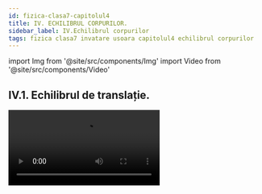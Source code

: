 ```yaml
---
id: fizica-clasa7-capitolul4
title: IV. ECHILIBRUL CORPURILOR.
sidebar_label: IV.Echilibrul corpurilor
tags: fizica clasa7 invatare usoara capitolul4 echilibrul corpurilor
---
```


import Img from '@site/src/components/Img'
import Video from '@site/src/components/Video'


## IV.1. Echilibrul de translație.



<Video src="https://www.youtube.com/embed/VY8IHZHtkZw" />

<br></br>
<br></br>



:::important Definiţie

Un corp solid are o **mişcare de translaţie** dacă, oricare ar fi două puncte ale corpului, segmentul care le uneşte îşi păstrează direcţia în timpul mişcării ( sau altfel spus, segmentul rămâne paralel cu el însuși în timpul mișcării).

:::


:::important Exemple de corpuri care au o mişcare de translaţie:

- **Mișcarea unui echer față de o riglă**. Deoarece AB || A'B', spunem că echerul față de riglă este în mișcare de translație.

<Img src="fizica/clasa7/capitolul4/4_1_Poza1_ExempleDeCorpuriInMiscareDeTranslatie_1_EcherulSiRigla.jpg" />


- **Sertarul față de șine**.

<Img src="fizica/clasa7/capitolul4/4_1_Poza2_ExempleDeCorpuriInMiscareDeTranslatie_2_SertarulFataDeSine.jpg" />


- **Ușile glisante față de șine.**

<Img src="fizica/clasa7/capitolul4/4_1_Poza3_ExempleDeCorpuriInMiscareDeTranslatie_3_SifonierCuUsiGlisante.jpg" />


- **Mișcarea telecabinei ( telegondolei, telescaunului ) față de cablu.**

<Img src="fizica/clasa7/capitolul4/4_1_Poza4_ExempleDeCorpuriInMiscareDeTranslatie_4_TelecabinaFataDeCablu.jpg" />


- **Mișcarea unei mașini pe un drum drept**.

<Img src="fizica/clasa7/capitolul4/4_1_Poza5_ExempleDeCorpuriInMiscareDeTranslatie_5_MasinaPeDrumDrept.jpg" />



- **Căderea liberă a corpurilor**.

<Img src="fizica/clasa7/capitolul4/4_1_Poza6_ExempleDeCorpuriInMiscareDeTranslatie_6_CadereaLiberaAUnuiMar.jpg" />


- **Mișcarea liftului (scărilor rulante)**.

<Img src="fizica/clasa7/capitolul4/4_1_Poza7_ExempleDeCorpuriInMiscareDeTranslatie_7_MiscareaUnuiLift.jpg" />


- **Mișcarea grătarului unui cuptor de aragaz**.

<Img src="fizica/clasa7/capitolul4/4_1_Poza8_ExempleDeCorpuriInMiscareDeTranslatie_8_MiscareaGrataruluiUnuiCuptorDeAragaz.jpg" />




:::



:::important

**După traiectoria pe care o descrie un punct al solidului, translaţiile se împart în:**

- **translaţii rectilinii** dacă traiectoria unui punct este o dreaptă (toate exemplele date mai sus);

- **translaţii curbilinii** dacă traiectoria unui punct este o curbă oarecare în spaţiu . Ca exemplu avem mișcarea pedalei bicicletei care merge în linie dreaptă.

<Img src="fizica/clasa7/capitolul4/4_1_Poza9_PozaTranslatieCurbilinie.jpg" />

:::


:::important Definiţie

Un corp este în **echilibru de translaţie** atunci când rezultanta tuturor forțelor ce acționează asupra lui este zero.

:::





:::caution Problemă model

1)	Determină dacă următoarele corpuri sunt  în echilibru de translaţie:


1.1. Un corp sprijinit pe o suprafață ( podea, masă, scaun, etc. ) în stare de repaus .

#### Rezolvare:

**În stare de repaus, un corp sprijinit pe o suprafață (podea, masă, scaun, etc.)** are forța rezultantă egală cu zero, deoarece avem modulul greutății egal cu modulul reacțiunii normale: | G | = | N |.

Forța rezultantă este: 

**R = N – G = 0 , corpul este în echilibru de translație.**

<Img src="fizica/clasa7/capitolul4/4_1_Poza10_ReprezentareaGrafica_ProblemaModel1_1.jpg" />


1.2. Un corp suspendat de un fir în stare de repaus.

#### Rezolvare:

Un **corp suspendat** are forța rezultantă egală cu zero, deoarece avem modulul greutății egal cu modulul tensiunii în fir: | G | = | T |.

Forța rezultantă este:
 
**R = T – G = 0 , corpul este în echilibru de translație.**

<Img src="fizica/clasa7/capitolul4/4_1_Poza11_ReprezentareaGrafica_ProblemaModel1_2.jpg" />



1.3. Un corp în stare de mişcare rectilinie uniformă.

#### Rezolvare:

Un **corp în stare de mişcare rectilinie uniformă**  are forța rezultantă egală cu zero.


Pe direcția orizontală ( O<sub>x</sub> ) : | F | =| F<sub>f</sub> | 	=>        R<sub>x</sub> = F – F<sub>f</sub> = 0		

Pe direcția verticală ( O<sub>y</sub> ) : | G | = | N | 	=>	    R<sub>y</sub> = N – G = 0

**Corpul este în echilibru de translație.**


<Img src="fizica/clasa7/capitolul4/4_1_Poza12_ReprezentareaGrafica_ProblemaModel1_3.jpg" />


:::





## IV.2. Echilibrul de rotație.

Ce fel de mișcare are o roată ?

<Img src="fizica/clasa7/capitolul4/4_2_Poza1_RoataBMW.jpg" />


Toată lumea știe că o roată se rotește, adică are o mișcare de rotație față de axul ei, având ca traiectorie un cerc. 


Dar oare corpul, care în mișcare descrie o traiectorie care nu este un cerc complet, ci o bucată dintr-un cerc (numită **arc de cerc**) are tot o mișcare de rotație ? 

Răspunsul este da.


:::important Definiţie

Un corp solid are o **mişcare de rotaţie**, în jurul unei axe fixe (axa de rotaţie), atunci când traiectoria corpului este un arc de cerc cu centrul în axul de rotaţie.

:::

<Video src="https://www.youtube.com/embed/aKqADVMDFIg" />

<br></br>
<br></br>





:::important Exemple de corpuri în mișcare de rotație:

- pirueta unui patinator

<Video src="https://www.youtube.com/embed/i9UeJIkLwg0" />


- **Deschiderea și închiderea ușilor și ferestrelor față de balamale.**

<Img src="fizica/clasa7/capitolul4/4_2_Poza1bis_ExempleDeCorpuriInMiscareDeRotatie_0_UsaDeschisa.jpg" />

- **Deschiderea unei uși prin rotirea clanței sau a cheii în broască.**

<Img src="fizica/clasa7/capitolul4/4_2_Poza2_ExempleDeCorpuriInMiscareDeRotatie_1_CheiInBroasca.jpg" />

- **Înșurubarea unui șurub cu șurubelnița.**

<Img src="fizica/clasa7/capitolul4/4_2_Poza3_ExempleDeCorpuriInMiscareDeRotatie_2_InsurubareSurub.jpg" />

- **Mișcarea tirbușonului față de axa de rotație.**

<Img src="fizica/clasa7/capitolul4/4_2_Poza4_ExempleDeCorpuriInMiscareDeRotatie_3_Tirbuson.jpg" />

- **Mișcarea unui robinet.**

<Img src="fizica/clasa7/capitolul4/4_2_Poza5_ExempleDeCorpuriInMiscareDeRotatie_4_Robinet.jpg" />

- **Mișcarea acelor de ceas sau a acului busolei.**

<Img src="fizica/clasa7/capitolul4/4_2_Poza6_ExempleDeCorpuriInMiscareDeRotatie_5_AceCeas.jpg" />

- **Deschiderea unei cărți prin mișcarea coperții sau când dăm o pagina.**

<Img src="fizica/clasa7/capitolul4/4_2_Poza7_ExempleDeCorpuriInMiscareDeRotatie_6_DatulPaginilor.jpg" />

- **Mișcarea unui leagăn (balansoar) față de bara de fixare.**


<Img src="fizica/clasa7/capitolul4/4_2_Poza8_ExempleDeCorpuriInMiscareDeRotatie_7_Balansoar.jpg" />




:::

<br></br>

:::note Observaţie

**De ce nu putem simți rotaţia Pământului?** 

**Datorită faptului că această mişcare este practic uniformă.** 

**Planeta noastră efectuează o rotație completă în jurul axei sale la fiecare 23 ore și 56 minute, fără întrerupere, cu o viteză constantă.** 


<Img src="fizica/clasa7/capitolul4/4_2_Poza9_MiscareaDeRotatieAPamantului.jpg" />



 
:::







:::important 

Mișcarea de rotație are două sensuri :

- **Sens orar (dat de mișcarea acelor de ceas)**.

<Img src="fizica/clasa7/capitolul4/4_2_Poza10_SensOrar.jpg" />



- **Sens antiorar (invers acelor de ceas)**.

<Img src="fizica/clasa7/capitolul4/4_2_Poza11_SensAntiOrar.jpg" />



:::






:::tip Experiment

**1.** Orice forță rotește un disc ?

:::


<Video src="https://www.youtube.com/embed/HAlx-rDTSXM" />


<br></br>

**Materiale necesare:** ață cu cârlig, disc cu perforații, suport.
 



**Descrierea experimentului (Partea 1):** 

- Montează discul pe suport.
- Acționează cu o forță în partea dreaptă a discului pe verticală, în jos. 
- Observă ce se întâmplă cu discul.



:::note Observaţie (Partea 1)

Discul se rotește în sens orar. 

:::


**Descrierea experimentului (Partea 2):** 

- Acționează cu o forță în partea stângă a discului pe verticală, în jos .
 
- Observă ce se întâmplă cu discul.



:::note Observaţie (Partea 2)

Discul se rotește în sens antiorar.

:::


**Descrierea experimentului (Partea 3):** 

- Acționează cu o forță în partea de jos a discului pe verticală, în jos . 
 
- Observă ce se întâmplă cu discul.



:::note Observaţie (Partea 3)

Discul  nu se rotește .

:::

:::important

Pentru a descrie cantitativ efectul de rotație al unei forțe ce acționează asupra unui corp se denumește o mărime fizică, numită **momentul forței.**



:::



:::important Definiţie

**Momentul unei forțe ( notat cu M<sub>F</sub> )** este o mărime fizică vectorială egală cu produsul dintre valoarea forței ( F ) și brațul forței respective ( b<sub>F</sub> ).

**M<sub>F</sub> = F ∙ b<sub>F</sub>**

b<sub>F</sub> = distanța ( perpendiculara ) de la axul de rotație ( O) până la direcția (segmentul) forței.

**Unitate de măsură în S.I:**

 **[ MF ]<sub>SI</sub> =  [ F ]<sub>SI</sub>∙[ b ]<sub>SI</sub> = N ∙ m** 

:::



:::note Observaţie

a) Când direcția forței trece prin axul de rotație ( O ), nu putem duce perpendiculară din  O pe direcția forței și spunem că brațul forței este zero. Dacă b<sub>F</sub> = 0, atunci și M<sub>F</sub> = 0 ( momentul forței este zero) și forța aplicată nu rotește discul.

b) **Când M<sub>F</sub> > 0 , forța rotește corpul.**
	
c) Rotim mai ușor un corp când momentul forței are valoare mai mare. Momentul forței crește proporțional cu brațul forței și cu valoarea forței.


 
:::





:::caution Problemă model

2)	O forță de 40 N acționează pe direcția axei de rotație a unui disc. Rotește această forță discul ?


<Img src="fizica/clasa7/capitolul4/4_2_Poza12_ReprezentareaGrafica_ProblemaModel2.jpg" />




#### Rezolvare:

Deoarece b<sub>F</sub> = 0, atunci și M<sub>F</sub> = 0 ( momentul forței este zero) și forța aplicată nu rotește discul.

:::



:::caution Problemă model

3)	O forță de 40 N acționează pe verticală, în jos, la marginea din dreapta a unui disc. Rotește această forță discul ? Se dă raza discului de 6 cm.



#### Rezolvare:


- Ducem perpendiculară din  centrul cercului (O) pe direcția forței și așa aflăm brațul forței, care este egal cu raza discului . 


<Img src="fizica/clasa7/capitolul4/4_2_Poza13_ReprezentareaGrafica_ProblemaModel3.jpg" />

<Img src="fizica/clasa7/capitolul4/4_2_Poza14_Ecuatia1_ProblemaModel3.jpg" />


- Calculăm momentul forței:

<Img src="fizica/clasa7/capitolul4/4_2_Poza15_Ecuatia2_ProblemaModel3.jpg" />

:::


<br></br>


:::tip Experiment

**2.** Cum se rotește un disc cu mai multe forțe ?

:::


<Video src="https://www.youtube.com/embed/GIbXJKSa4f0" />


<br></br>

**Materiale necesare:** ață cu cârlig, disc cu perforații, suport, cârlig cu mase marcate.
 



**Descrierea experimentului:** 

- Agață de una dintre perforațiile discului din dreapta un cârlig cu discuri marcate și observă sensul în care se rotește discul cu perforații.
 
- Agață  de o altă perforație a discului  din stânga (să aibă același braț cu cel din dreapta) și pune mase pe cârlig până când discul nu se mai rotește.

- Găsește condiția de echilibru de rotație pentru acest caz. 





:::note Observaţie

Greutatea maselor marcate din partea stângă este egală cu greutatea maselor din partea dreaptă. 

:::


**Concluzia experimentului:**

Se constată că momentele forțelor M<sub>1</sub> = F<sub>1</sub> • b<sub>1</sub> și M<sub>2</sub> = F<sub>2</sub> • b<sub>2</sub> față de centrul de rotație sunt egale atunci când discul se află în echilibru de rotație: M<sub>1</sub> = M<sub>2</sub>. 



:::important Definiţie

Un corp este în **echilibru de rotaţie** atunci când suma  momentelor forțelor ce rotesc corpul în sens orar este egală cu suma  momentelor forțelor ce rotesc corpul în sens antiorar.

**M<sub>orar</sub> = M<sub>antiorar</sub>**


:::


:::note Observaţie

Un corp este în echilibru de rotaţie atunci când corpul nu se roteşte deloc sau când are o mişcare de rotaţie uniformă.
 
:::



:::caution Problemă model

4)	Asupra unui disc cu raza de 20 cm  acționează trei forțe ca în figura de mai jos:


<Img src="fizica/clasa7/capitolul4/4_2_Poza16_ReprezentareaGrafica_ProblemaModel4.jpg" />




#### Rezolvare:


- Se stabilește sensul fiecărei forțe ca și cum ar acționa singură asupra discului:

  - Sens orar: F<sub>1</sub>, F<sub>2</sub> 

  - Sens antiorar: F<sub>3</sub>.

- Se calculează brațele fiecărei forțe și se transformă în metri :

<Img src="fizica/clasa7/capitolul4/4_2_Poza17_Calcul_ProblemaModel4.jpg" />

- Se calculează momentul orar prin adunarea momentelor forțelor ce ar roti discul în sens orar :

  - M<sub>orar</sub> =   M<sub>1</sub> +  M<sub>2</sub> = F<sub>1</sub> • b<sub>1</sub> + F<sub>2</sub> • b<sub>2</sub> = 40N • 0,1m + 60N • 0,05m = 7  N ∙ m


- Se calculează momentul antiorar prin adunarea momentelor forțelor ce ar roti discul în sens antiorar :

  - M<sub>antiorar</sub> =   M<sub>3</sub>  = F<sub>3</sub> • b<sub>3</sub> = 80 N • 0,2 m = 16 N ∙ m


- Se compară cele două momente :

  - M<sub>antiorar</sub> > M<sub>orar</sub> 	=> 	Discul se rotește în sens antiorar.	 


:::




<br></br>



:::note Observaţie

În multe cazuri omul acționează asupra unui corp cu un **cuplu de forțe**, care este un ansamblu de două forțe paralele, de module egale și de sensuri opuse, producând rotirea corpului.

Ca exemple de cupluri de forțe avem: 

- rotirea unui tirbușon;

- cheia din broască; 

- mișcarea acului unei busole;


- înșurubarea unui șurub cu șurubelnița;

- ascuțirea creionului cu ascuțitoarea;

- mânuirea volanului,
 
<Img src="fizica/clasa7/capitolul4/4_2_Poza18_PozaVolan_ExempluCupluDeForte.jpg" />

- deschiderea dopului de sticlă PET.

<Video src="https://www.youtube.com/embed/7uCDu9L2KZo" />


 
:::










<br></br>
<br></br>




## IV.3. Pârghia – un mecanism simplu

Omul folosește foarte multe unelte în viața de zi cu zi pentru a-și ușura munca.



<Img src="fizica/clasa7/capitolul4/4_3_Poza1_SetLopeti.jpg" />


<Img src="fizica/clasa7/capitolul4/4_3_Poza2_Roaba.jpg" />

<Img src="fizica/clasa7/capitolul4/4_3_Poza3_SetClesti.jpg" />

<Img src="fizica/clasa7/capitolul4/4_3_Poza4_Capsator.jpg" />

<Img src="fizica/clasa7/capitolul4/4_3_Poza5_Gauritor.jpg" />



De ce este mai ușor să tai o sârmă cu un clește decât cu mâna ? De ce este mai ușor să mături cu o mătură cu coadă lungă ?

Răspunsul îl vei afla în această lecție cu pârghii, întrucât marea majoritatea ustensilelor folosite de om sunt niște pârghii.
 









:::tip Experiment

**3.** Ce este o pârghie și legea pârghiei

:::


<Video src="https://www.youtube.com/embed/dv8qOY44FmQ" />


<br></br>

**Materiale necesare:** ață cu cârlig, disc cu perforații, suport, cârlig cu mase marcate, trepied, tijă lungă și scurtă, clemă, bară rigidă cu orificii, dinamometru.
 



**Descrierea experimentului:** 

- Montează bara cu orificii astfel încât punctul de sprijin al barei poziționate orizontal să se afle între punctele de aplicație ale celor două forțe care acționează asupra barei.
 
- Agață de bară, cu ajutorul unui cârlig, mase marcate și apoi trage în jos de bară cu ajutorul dinamometrului până când bara se va afla în poziție orizontală, în echilibru de rotație.
 
- Notează greutatea corpului agățat (R = G = m • g), ce reprezintă forța de rezistență ce acționează asupra barei, și forța indicată de dinamometru (F), ce reprezintă forța activă de acțiune asupra barei, astfel încât aceasta să se afle în echilibru.
 
- Măsoară brațele celor două forțe față de punctul de sprijin al barei.
 
- Calculează momentele celor două forțe în raport cu punctul de sprijin al barei și formulează o concluzie.


 





:::note Observaţie

Bara este în echilibru de rotație atunci când momentul forței active este egal cu momentul forței rezistente: M<sub>F</sub> = M<sub>R</sub>.

**F • b<sub>F</sub> = R • b<sub>R</sub>.**
 

:::





:::important Definiţie

Pârghia este o bară rigidă ce se poate roti în jurul unui punct de sprijin ( O ), asupra căreia acționează două forțe: 

- forța activă ( F ) , forța cu care omul acționează asupra pârghiei
- forța rezistentă ( R ), forța ce trebuie învinsă cu ajutorul pârghiei.


:::



:::important Definiţie

**Legea pârghiei:**
 
**“Raportul celor două forțe ce acționează asupra unei pârghii este egal cu raportul invers al brațelor celor două forțe. “**

<Img src="fizica/clasa7/capitolul4/4_3_Poza6_LegeaParghiei.jpg" />


:::


:::important


În funcție de poziția punctului de sprijin și a punctelor de aplicație ale celor două forțe, activă și rezistentă, se definesc trei tipuri de pârghii:

- **Pârghia de ordinul I** are punctul de sprijin ( O ) între punctul de aplicație al forței active ( A ) și punctul de aplicație al forței rezistente ( B ), iar la fiecare capăt al ei acționează forța activă ( F ), respectiv forța rezistentă (R), având același sens. În aplicațiile practice, modulul forței active este mai mic (sau egal) cu modulul forței rezistente: F ≤ R, deoarece brațul forței active este mai mare sau egal cu brațul forței rezistente, b<sub>F</sub> ≥ b<sub>R</sub>. 

**Exemple:** foarfecele, patentul, cleștele de cuie, cazmaua, ranga (levierul), balanța, balansoarul, etc.
 
- **Pârghia de ordinul II** are punctul de sprijin la un capăt, iar la celălalt capăt este punctul de aplicație al forței active . Forța activă acționează la un capăt, iar forța rezistentă in interiorul pârghiei, având sensuri opuse.

**Exemple:**  Roaba, pedala de frână de picior de la mașină, desfăcător de bere, cleștele de spart nuci, cleștele de pisat usturoi, perforatorul, etc.

- **Pârghia de ordinul III** are punctul de sprijin la un capăt, iar la celălalt capăt este punctul de aplicație al forței rezistente . Forța rezistentă acționează la un capăt, iar forța activă in interiorul pârghiei, având sensuri opuse.

**Exemple:** penseta, capsatorul, dispozitivul pentru scos sâmburi de cireșe/vișine, lopata, mătura cu coadă. 


:::







:::tip Experiment

**4.** Ce este o pârghie de ordinul I ?

:::


<Video src="https://www.youtube.com/embed/mhZeYIJbdz4" />


<br></br>

**Materiale necesare:** ață cu cârlig, disc cu perforații, suport, cârlig cu mase marcate, trepied, tijă lungă și scurtă, clemă, bară rigidă cu orificii, dinamometru.
 



**Descrierea experimentului:** 

- Montează bara cu orificii astfel încât punctul de sprijin al barei poziționate orizontal să se afle între punctele de aplicație ale celor două forțe care acționează asupra barei.
 
- Agață de bară, cu ajutorul unui cârlig, mase marcate la un capăt al barei.

- Trage în jos de bară cu ajutorul dinamometrului, agățat la celălalt capăt al barei, până când bara se va afla în poziție orizontală, în echilibru de rotație.
 
- Observă unde acționează cele două forțe și ce sens au.


:::note Observaţie

Pârghia de ordinul I are punctul de sprijin ( O ) între punctul de aplicație al forței active ( A ) și punctul de aplicație al forței rezistente ( B ), iar la fiecare capăt al ei acționează forța activă ( F ), respectiv forța rezistentă ( R ), având același sens.  

:::


:::note Observaţie

Cum se desenează o pârghie de Ordinul I?

- La cele formate dintr-o bară , desenăm o linie orizontală care reprezintă pârghia. La cele din două bare , desenăm două linii care se unesc în punctul lor de sprijin.

- Se pune punctul de sprijin al pârghiei respective, notat cu O.

- Se reprezintă forța activă, perpendiculară pe bară.

- Se reprezintă forța rezistentă, perpendiculară pe bară, având același sens cu F.



:::




<br></br>

<Video src="https://www.youtube.com/embed/6kHjO-9DPow" />



<br></br>
<br></br>



:::tip Experiment

**5.** Ce este o pârghie de ordinul II ?

:::


<Video src="https://www.youtube.com/embed/UN1b1hur1F0" />


<br></br>

**Materiale necesare:** ață cu cârlig, disc cu perforații, suport, cârlig cu mase marcate, trepied, tijă lungă și scurtă, clemă, bară rigidă cu orificii, dinamometru.
 



**Descrierea experimentului:** 

- Montează bara cu orificii astfel încât punctul de sprijin (O) al barei poziționate orizontal să se afle la un capăt.

- Agață de bară, cu ajutorul unui cârlig, mase marcate undeva în interiorul barei.

- Trage în sus de bară cu ajutorul dinamometrului , agățat la capătul opus față de O, până când bara se va afla în poziție orizontală, în echilibru de rotație.
 
- Observă unde acționează cele două forțe și ce sens au.





:::note Observaţie

Pârghia de ordinul II  are punctul de sprijin la un capăt, iar la celălalt capăt este punctul de aplicație al forței active . Forța activă acționează la un capăt, iar forța rezistentă in interiorul pârghiei, având sensuri opuse.  

:::

<br></br>




:::note Observaţie

Cum se desenează o pârghie de Ordinul II?

- La cele formate dintr-o bară , desenăm o linie orizontală care reprezintă pârghia. La cele din două bare , desenăm două linii care se unesc în punctul lor de sprijin.

- Se pune punctul de sprijin al pârghiei respective, notat cu O.

- Se reprezintă forța activă, perpendiculară pe bară.

- Se reprezintă forța rezistentă, perpendiculară pe bară,  având sens opus cu F.


:::




<Video src="https://www.youtube.com/embed/JedYy6Z4r38" />




<br></br>
<br></br>



:::tip Experiment

**6.** Ce este o pârghie de ordinul III ?

:::


<Video src="https://www.youtube.com/embed/I364_ckKJEk" />


<br></br>

**Materiale necesare:** ață cu cârlig, disc cu perforații, suport, cârlig cu mase marcate, trepied, tijă lungă și scurtă, clemă, bară rigidă cu orificii, dinamometru.
 



**Descrierea experimentului:** 

- Montează bara cu orificii astfel încât punctul de sprijin (O) al barei poziționate orizontal să se afle la un capăt.

- Agață de bară, cu ajutorul unui cârlig, mase marcate la celălalt capăt al barei.

- Trage în sus de bară cu ajutorul dinamometrului , agățat in interiorul barei, până când bara se va afla în poziție orizontală, în echilibru de rotație.
 
- Observă unde acționează cele două forțe și ce sens au.





:::note Observaţie

Pârghia de ordinul III are punctul de sprijin la un capăt, iar la celălalt capăt este punctul de aplicație al forței rezistente . Forța rezistentă acționează la un capăt, iar forța activă in interiorul pârghiei, având sensuri opuse.  

:::


<br></br>



:::note Observaţie

Cum se desenează o pârghie de Ordinul III?

- La cele formate dintr-o bară , desenăm o linie orizontală care reprezintă pârghia. La cele din două bare , desenăm două linii care se unesc în punctul lor de sprijin.

- Se pune punctul de sprijin al pârghiei respective, notat cu O.

- Se reprezintă forța activă, perpendiculară pe bară.

- Se reprezintă forța rezistentă, perpendiculară pe bară,  având sens opus cu F.


:::


<Video src="https://www.youtube.com/embed/lBX5ZKo68Jk" />




<br></br>



:::note Observaţie

Când corpul omenesc execută diferite mișcări, se formează pârghii .


**Clasificarea pârghiilor din organismul uman după ordinul lor :**

**1)	Pârghii de ordinul I:**

- Trunchiul, când se află în echilibru pe picioare.

- Capul, în echilibru pe coloana vertebrală.
 
- Antebrațul, în extensie.

- Piciorul, când este fixat pe sol (la mers, alergare, în cădere).



**2)	Pârghii de ordinul II :**

- Incisivii și caninii.

- Piciorul sprijinit pe degete, ca balerinele.


**3)	Pârghii de ordinul III :**

- Ridicarea antebrațului (în flexiune).

- Coastele, în timpul respirației (inspirație și expirație).
 
:::






:::caution Problemă model

5)	Tăiem un cui cu ajutorul unui clește. Distanța nit (articulația cleștelui) la cui este de 3 cm și de la nit la mâner este 5 dm. Mâna strânge cleștele cu 600 N. Cât este forța rezistentă din partea cuiului ?



#### Rezolvare:


- Desenăm forțele ce apar la tăierea cu cleștele :



<Img src="fizica/clasa7/capitolul4/4_3_Poza7_ReprezentareGrafica_ProblemaModel5.jpg" />


- Scriem datele problemei și transformăm în SI :

  - OB = b<sub>R</sub> = 3 cm = 0,03 m

  - OA = b<sub>F</sub> = 5 dm = 0,5 m

  - F = 600 N

  - R = ?


- Scriem legea pârghiei și scoatem necunoscuta :

<Img src="fizica/clasa7/capitolul4/4_3_Poza8_Rezolvare_ProblemaModel5.jpg" />

:::




<br></br>
<br></br>



## IV.4. Scripetele – un mecanism simplu.





:::tip Experiment

**7.** Scripetele fix 

:::


<Video src="https://www.youtube.com/embed/qpBLJn8mrt4" />


<br></br>

**Materiale necesare:** scripete, ață cu cârlig, suport, cârlig cu mase marcate, trepied, tijă lungă și scurtă, clemă, dinamometru.
 



**Descrierea experimentului:** 

- Ridică furca scripetelui și fixeaz-o cu cârligul de suport.

- Pune ața pe șanțul scripetelui.

- Calculează greutatea cârligului cu mase marcate.

- De un capăt al aței suspendă cârligul cu mase marcate și de celălalt capăt trage cu dinamometrul de ață în jos.
 
- Măsoară forța indicată de dinamometru.

- Compară forța indicată de dinamometru cu greutatea ridicată.

- Greutatea corpului ridicat reprezintă forța rezistentă R, iar forța indicată de dinamometru reprezintă forța activă F. 





:::note Observaţie

Forța indicată de dinamometru  este egală cu greutatea ridicată.  

:::


<br></br>




:::tip Experiment

**8.** Scripetele mobil 

:::


<Video src="https://www.youtube.com/embed/wc3X63sfFSg" />


<br></br>

**Materiale necesare:** scripete, ață cu cârlig, suport, cârlig cu mase marcate, trepied, tijă lungă și scurtă, clemă, dinamometru.
 



**Descrierea experimentului:** 

- Calculează greutatea cârligului cu mase marcate.

- Fixează un capăt al aței de suportul orizontal de pe tijă.

- Coboară furca scripetelui și pune pe cârligul ei greutatea .

- Pune ața pe șanțul scripetelui și ridică de capătul ei prin intermediul dinamometrului.

- Măsoară forța indicată de dinamometru.

- Compară forța indicată de dinamometru cu greutatea ridicată.

- Greutatea corpului ridicat reprezintă forța rezistentă R, iar forța indicată de dinamometru reprezintă forța activă F. 





:::note Observaţie

Forța indicată de dinamometru  este jumătate din greutatea ridicată.

:::


<br></br>




:::tip Experiment

**9.** Scripetele compus

:::


<Video src="https://www.youtube.com/embed/aGdsY338e2c" />


<br></br>

**Materiale necesare:** 2 scripeți, ață cu cârlig, suport, cârlig cu mase marcate, trepied, tijă lungă și scurtă, clemă, dinamometru.
 



**Descrierea experimentului:** 

- Montează un scripete fix și unul mobil într-un singur sistem, astfel încât să îmbini avantajele oferite de scripetele fix și mobil
 
- Calculează greutatea cârligului cu mase marcate.

- Fixează un capăt al aței de suportul orizontal de pe tijă.

- Coboară furca scripetelui și pune pe cârligul ei greutatea .

- Pune ața pe șanțul scripetelui mobil și apoi așaz-o peste șanțul scripetelui fix.

- Trage în jos de capătul ei prin intermediul dinamometrului.

- Măsoară forța indicată de dinamometru.

- Compară forța indicată de dinamometru cu greutatea ridicată. Greutatea corpului ridicat reprezintă forța rezistentă R, iar forța indicată de dinamometru reprezintă forța activă F.
 




:::note Observaţie

Forța indicată de dinamometru  este jumătate din greutatea ridicată.

:::


<br></br>





:::caution Aplicaţii ale scripeţilor


Unul dintre mecanismele simple, care are multiple utilizări practice, este scripetele. 

Scripeții pot fi de mai multe tipuri: scripete fix , scripete mobil , scripete compus.

Cu ajutorul scripeților se pot realiza diverse montaje și sisteme mecanice, care sunt utilizate în construcții sau în activitățile cotidiene: 

- macarale de diverse dimensiuni;

- tiroliana;

- fântâna tradițională;

- mecanismul de ridicare/coborâre a unui pod etc.


:::



Scripetele este un mecanism simplu, cu rotație continuă, asupra căruia acționează două forțe: forța rezistentă (forța ce trebuie învinsă) și forța activă (forța care învinge forța rezistentă). 






:::important Definiţie

**Scripetele** este un disc care se rotește în jurul unui ax prevăzut cu o furcă cu cârlig și care are pe muchie cu un canal prin care trece un cablu.

:::



:::important

În funcție de modalitatea de montare, identificăm:
 

1)	scripetele fix – furca scripetelui se fixează de o grindă.
 
2)	scripetele mobil – scripetele se mișcă odată cu corpul agățat de furca lui.
 
:::


:::important

1)	Pentru un scripete ideal fix ( fără frecare) de rază r, la echilibru, momentele celor două forțe ce acționează asupra scripetelui sunt egale: 


<Img src="fizica/clasa7/capitolul4/4_4_Poza1_ReprezentareGraficaScripeteFix.jpg" />



M<sub>F</sub> = M<sub>R</sub>

F • r = R • r
 
 
:::


:::important

**Legea scripetelui fix: F = R**

- **avantajul scripetelui fix:** schimbă în mod convenabil sensul forței active ( adică tragem de cablu în jos)

- **dezavantajul scripetelui fix:** modulele celor două forțe, la echilibru, sunt egale, adică noi nu putem ridica un corp cu o greutate mai mare decât forța noastră). 

:::




:::note Observaţie

Pentru un scripete fix, distanța pe care se deplasează punctul de aplicație al forței active ( d<sub>F</sub> ) este egală cu distanța pe care se deplasează punctul de aplicație al forței rezistente ( d<sub>R</sub> ), adică 


d<sub>F</sub> = d<sub>R</sub>  



:::


<br></br>
<br></br>





:::important

2)	Pentru un scripete ideal mobil (fără frecare) de rază r, la echilibru, momentele celor două forțe ce acționează asupra scripetelui sunt egale:  



<Img src="fizica/clasa7/capitolul4/4_4_Poza2_ReprezentareGraficaScripeteMobil.jpg" />



M<sub>F</sub> = M<sub>R</sub>

F • 2r = R • r
 
 
:::


:::important

**Legea scripetelui mobil: 2 • F = R**

- **avantajul scripetelui mobil:** putem ridica o greutate dublă decât forța noastră

- **dezavantajul scripetelui fix:** tragem de cablu în sus

:::




:::note Observaţie

Pentru un scripete mobil, distanța pe care se deplasează punctul de aplicație al forței active ( d<sub>F</sub> ) este egală cu dublul distanței pe care se deplasează punctul de aplicație al forței rezistente ( d<sub>R</sub> ), adică 


d<sub>F</sub> = 2 • d<sub>R</sub>  



:::


<br></br>
<br></br>



**Scripetele compus** îmbină avantajul scripetelui fix cu cel al scripetelui mobil.



:::important

**Legea scripetelui compus: 2 • F = R**

:::


:::note Observaţie

Pentru un scripete compus, distanța pe care se deplasează punctul de aplicație al forței active ( d<sub>F</sub> ) este egală cu dublul distanței pe care se deplasează punctul de aplicație al forței rezistente ( d<sub>R</sub> ), adică 


d<sub>F</sub> = 2 • d<sub>R</sub>  


<Img src="fizica/clasa7/capitolul4/4_4_Poza3_ReprezentareGraficaScripeteCompus.jpg" />



:::







<br></br>
<br></br>



## IV.5. Centrul de greutate.

:::important

**Centrul de greutate ( notat cu C )** este punctul de aplicație al greutății unui corp.

:::


**Uneori centrul de greutate se află în afara corpului.** 


**Exemple:**
 
- un inel;

- un covrig;

- un colac;

- o pernă decorativă inelară;

- o gogoașă, etc.

<Img src="fizica/clasa7/capitolul4/4_5_Poza1_Gogoasa.jpg" />





:::important

Centrul de greutate al unui corp omogen plan cu formă geometrică regulată se află: 

- pentru pătrat și dreptunghi, la intersecția diagonalelor :

<Img src="fizica/clasa7/capitolul4/4_5_Poza2_CentruDeGreutateDreptunghi.jpg" />



- pentru triunghi, la intersecția medianelor:

<Img src="fizica/clasa7/capitolul4/4_5_Poza3_CentruDeGreutateTriunghi.jpg" />


- pentru cerc, în centrul cercului.

<Img src="fizica/clasa7/capitolul4/4_5_Poza4_CentruDeGreutateCerc.jpg" />


Pentru corpurile cu formă geometrică neregulată, centrul lor de greutate se determină experimental.


:::






:::tip Experiment

**10.** Determinarea centrului de greutate

:::


<Video src="https://www.youtube.com/embed/g3gl96bo9q4" />


<br></br>

**Materiale necesare:** bucată de carton, foarfecă, creion, fir cu plumb (poți face firul cu plumb dintr-un fir de care legi o piuliță), ață cu ac
 

:::warning Atenţie

Atenție când lucrezi cu acul să nu te înțepi !

:::


**Descrierea experimentului:** 

- Decupează cartonul într-o formă  dorită de tine.

- Alege trei puncte de pe marginea conturului, perforează-le cu vârful unui compas şi prinde-le câte un fir de aţă de 10cm.

- Ține figurina suspendată de unul dintre fire şi trasează cu creionul verticala prin punctul de susţinere cu ajutorul firului cu plumb (piuliţă). Poţi trasa uşor verticala dacă prinzi de un perete cele două fire – al figurinei şi al piuliţei, cu bandă adezivă.

- Repetă operaţia şi cu celelalte două fire .




:::note Observaţie

La intersecţia celor trei verticale notează punctul C, numit **centru de greutate** al corpului.

:::



<br></br>
<br></br>



## IV.6. Echilibrul corpurilor și energia potențială.




:::important

**Un corp suspendat este în echilibru** atunci când verticala dusă din punctul de susținere, trece prin centrul de greutate al corpului.

**Un corp sprijinit este în echilibru** atunci când verticala dusă din centrul de greutate al corpului,  cade în interiorul bazei de sprijin.


:::


**Urmărește următorul videoclip și explică de ce nu am căzut la efectuarea figurilor de patinaj artistic.** 


<Video src="https://www.youtube.com/embed/DCWDNXQdwYA" />

<br></br>



:::important

#### Un corp poate fi în trei tipuri de echilibre: 

**- stabil**;

**- instabil**;

**- indiferent**.

:::


<br></br>
<br></br>


### IV.6.1. Echilibru stabil  

:::important

**Un corp este în echilibru stabil** dacă revine în poziția de echilibru după ce a fost scos din aceasta și dacă, la mici deviații față de poziția de echilibru, centrul de greutate urcă

:::



Tendința corpurilor este de a fi într-o stare de echilibru stabil, corespunzătoare unei energii potențiale gravitaționale minime. La scoaterea unui corp din starea de echilibru stabil, energia potențială crește, iar greutatea și forța de reacțiune din punctul de susținere formează un cuplu de forțe care pot readuce corpul în poziția de echilibru stabil.



:::important

a)	**Corpurile suspendate sunt în echilibru stabil** când centrul de greutate (C ) este sub punctul de suspendare ( S ), pe aceeași verticală.


<Img src="fizica/clasa7/capitolul4/4_6_1_Poza1_CorpuriSuspendate.jpg" />


**Exemple de corpurile suspendate în echilibru stabil:** 

- hainele puse în cuier;
- hainele puse pe umeraș;
- lustre;
- tablouri, etc.


b)	**Corpurile sprijinite sunt în echilibru stabil** când verticala dusă din centrul de greutate ( C ) cade în interiorul bazei de sprijin.

<Img src="fizica/clasa7/capitolul4/4_6_1_Poza2_CorpuriSprijinite.jpg" />


**Exemple de corpurile sprijinite în echilibru stabil:**
 
- oamenii;

- mobilierul;
 
- casele, etc.


:::


<br></br>
<br></br>




### IV.6.2. Echilibru instabil  

:::important

**Un corp este în echilibru instabil** dacă nu revine în poziția de echilibru după ce a fost scos din aceasta și dacă, la mici deviații față de poziția de echilibru, centrul de greutate coboară. Energia potențială gravitațională este maximă.

:::



:::important

a)	**Corpurile suspendate sunt în echilibru instabil** când centrul de greutate (C ) este deasupra punctului  de susținere ( S ), pe aceeași verticală.




<Img src="fizica/clasa7/capitolul4/4_6_2_Poza1_CorpuriSuspendateInEchilibruInstabil.jpg" />


**Exemple de corpurile suspendate în echilibru instabil:** 


- o riglă ținută pe deget;

- un acrobat care stă pe o mână;

- un om care stă pe cap, etc.




b)	**Corpurile sprijinite sunt în echilibru instabil** când verticală dusă din centrul de greutate (C ) cade pe muchia bazei de sprijin. 


<Img src="fizica/clasa7/capitolul4/4_6_2_Poza2_CorpuriSprijiniteInEchilibruInstabil.jpg" />


**Exemple de corpurile sprijinite în echilibru instabil:**
 
- un butoi înclinat.


:::


:::note Observaţie

Corpurile sprijinite pe o bază de susținere vor fi răsturnate de cuplul normalei și greutății dacă verticala dusă din centrul de greutate cade în afara bazei de susținere.

:::




<br></br>
<br></br>







### IV.6.3. Echilibru indiferent.

:::important

**Un corp este în echilibru indiferent** dacă corpul rămâne în poziția de echilibru , oricum l-am așeza și la deviații mari.

:::


#### Energia potențială gravitațională este zero.



:::important

a)	**Corpurile suspendate sunt în echilibru indiferent** când punctul de susținere este chiar în centrul lor de greutate ( S coincide cu C ).

În acest caz rezultanta forțelor ce acționează asupra corpului este nulă, iar momentul cuplului este nul. 




<Img src="fizica/clasa7/capitolul4/4_6_3_Poza1_CorpuriSuspendateInEchilibruIndiferent.jpg" />


**Exemple de corpurile suspendate în echilibru indiferent:** 


- morile de vânt;

- paletele unei turbine;

- acul busolei.



b)	**Corpurile sprijinite sunt în echilibru indiferent** când sunt pe o suprafață orizontală și la mari deviații rămân tot în echilibru. 


<Img src="fizica/clasa7/capitolul4/4_6_3_Poza2_CorpuriSprijiniteInEchilibruIndiferent.jpg" />


**Exemple de corpurile sprijinite în echilibru indiferent:**
 
- o bilă pe sol.


:::



<br></br>
<br></br>





:::tip Experiment

**11.** Echilibrul unui corp suspendat

:::


<Video src="https://www.youtube.com/embed/m-1Bq1ZI4zE" />


<br></br>

**Materiale necesare:** creion, riglă cu orificiu (o bucată de carton dreptunghiulară), compas.
 


**Descrierea experimentului (Partea 1):** 

- Suspendă rigla pe vârful creionului astfel încât centrul de greutate al ei (aflat la mijlocul riglei)să fie sub orificiu. 

- Deplasează puţin rigla în dreapta sau în stânga.


:::note Observaţie Partea 1

Rigla se va mişca într-o parte şi în alta până va reveni la poziţia iniţială, adică pe verticală.

:::



**Descrierea experimentului (Partea 2):** 

- Suspendă rigla pe creion astfel încât centrul de greutate al ei (aflat la mijlocul riglei)să fie deasupra orificiului.

- Încearcă să o ţii nemişcată în această poziţie.Este destul de greu !



:::note Observaţie Partea 2

Rigla stă în această poziţie numai dacă nu o mişcăm deloc. La cea mai mică  mişcare a mâinii, rigla se răstoarnă,nemairevenind în poziţia iniţială.

:::




**Descrierea experimentului (Partea 3):** 

- Trasează diagonalele cartonului dreptunghiular pentru a-i afla centrul de greutate. 

- Suspendă pe acul compasului dreptunghiul chiar în centrul său. Ai obținut o morișcă.


:::note Observaţie Partea 3

Oricât ai mișca morișca , ea rămâne în echilibru.

:::


**Concluzia experimentului:**

**Echilibrul corpului poate fi :**

- **Stabil,** când punctul de suspensie se află deasupra centrului de greutate, pe aceeaşi verticală . Această situaţie a fost îndeplinită în primul caz.

- **Instabil,** când punctul de suspensie se află sub centrul de greutate, pe aceeaşi verticală . Această situaţie a fost îndeplinită în al doilea caz, când corpul scos din starea de echilibru  nu a mai revenit singur la poziţia iniţială. La circ, multe numere de acrobaţii se realizează într-un echilibru instabil, lucru care cere multă abilitate şi mult exerciţiu.

- **Indiferent,** când punctul de suspensie se află chiar în centrul de greutate al corpului. Această situaţie a fost îndeplinită la morișca de carton, când corpul a revenit singur la poziţia iniţială, oricât de mult l-am deplasat .







<br></br>
<br></br>



:::tip Experiment

**12.** Echilibrul unui corp sprijinit

:::


<Video src="https://www.youtube.com/embed/bk4O6rmuaLw" />


<br></br>

**Materiale necesare:** paralelipiped deformabil.
 


**Descrierea experimentului (Partea 1):** 

- Așază paralelipipedul deformabil pe masă, astfel încât paralelipipedul să fie drept  pe suprafața mesei.
 
- Observă firul cu plumb.


:::note Observaţie Partea 1

Firul cu plumb cade în mijlocul bazei de sprijin.

:::






**Descrierea experimentului (Partea 2):** 

- Înclină treptat paralelipipedul deformabil pe masă.
 
- Observă firul cu plumb.


:::note Observaţie Partea 2

Când firul cu plumb cade pe muchia bazei de sprijin, paralelipipedul nu se răstoarnă.

Când firul cu plumb cade în exteriorul bazei de sprijin, paralelipipedul se răstoarnă.


:::






**Concluzia experimentului:**

- Când firul cu plumb cade în interiorul bazei de sprijin, paralelipipedul este în echilibru stabil.

- Când firul cu plumb cade pe muchia bazei de sprijin, paralelipipedul este în echilibru instabil.

- Când firul cu plumb cade în exteriorul bazei de sprijin, paralelipipedul nu mai este în echilibru.


:::note Observaţie

**Stabilitatea unui corp depinde de doi factori :**

1)	Cu cât baza de sprijin este mai mare, cu atât stabilitatea corpului crește.

2)	Cu cât centrul de greutate al corpului este mai aproape de baza de sprijin, cu atât stabilitatea corpului este mai mare.


:::




<br></br>
<br></br>





:::tip Experiment

**13.** Stabilitatea și suprafața de sprijin

:::


<Video src="https://www.youtube.com/embed/hIRVo-GFZBM" />


<br></br>

**Materiale necesare:** 2 sticle de plastic goale.
 


**Descrierea experimentului:** 

- Sprijină o sticlă pe baza mare (pe fund) şi suflă puternic pentru a o răsturna.

- Sprijină o sticlă pe baza mică ( pe dop) şi suflă  din nou puternic pentru a o răsturna.


:::note Observaţie

Sticla se răstoarnă foarte uşor  când e sprijinită  pe dop. 

:::



**Concluzia experimentului:**

Stabilitatea unui corp aşezat este cu atât mai mare, cu cât baza de sprijin este mai mare.





<br></br>
<br></br>



:::tip Experiment

**14.** O roată care nu se rostogoleşte

:::


<Video src="https://www.youtube.com/embed/6CrhtReG0Bo" />


<br></br>

**Materiale necesare:** două dopuri de sticlă de plastic, 4 piuliţe, bandă adezivă, plan înclinat din carton (de la un dosar).
 


**Descrierea experimentului:** 

- Fixează  cu bandă adezivă pe fundul fiecărui dop câte două piuliţe.

- Lipeşte cele două dopuri cu bandă adezivă pentru a obţine o roată.

- Aşază cartonul pe un obiect nu prea înalt pentru a obţine un plan înclinat şi pune pe el rotiţa din dopuri.


:::note Observaţie

Rotiţa nu se rostogoleşte pe planul înclinat. 

:::



**Concluzia experimentului:**

Datorită greutăţii piuliţelor aşezate pe fundul rotiţei, centrul de greutate al rotiţei coboară spre baza de sprijin. Astfel, corpul are o foarte mare stabilitate,  încât  învinge forţa de atracţie a Pământului care i-ar fi provocat rostogolirea pe planul înclinat.



:::caution Aplicaţii

Numai la corpurile omogene (alcătuite din acelaşi material sau substanţă) centrul de greutate coincide cu centrul de greutate geometric (de simetrie). 

Pentru corpurile neomogene, centrul de greutate va fi mai jos sau mai sus în funcţie de locul unde este concentrată masa (greutatea) corpului.
 
Stabilitatea unui corp aşezat este cu atât mai mare, cu cât centrul de greutate este mai aproape de baza de sprijin.
 
- La încărcarea unui camion (vapor), se aşează mai întâi lucrurile mai grele şi apoi cele mai uşoare. În caz contrar, camionul se poate răsturna.
 
- Fundul sticlelor, paharelor se face mai gros, piciorul paharelor este lat şi greu, pentru ca centrul de greutate să fie cât mai jos, iar baza de sprijin cât mai mare pentru a nu se răsturna cu uşurinţă.
 
- “Hopa Mitică”, oricum ai aşeza-o, revine în picioare. Această jucărie are partea inferioară umplută cu plumb şi de aceea centrul ei de greutate se află în poziţia cea mai de jos. 



:::






<br></br>
<br></br>





:::tip Experiment

**15.** Echilibrul unei bile.


:::


<Video src="https://www.youtube.com/embed/Ab8ieQ6tR4o" />


<br></br>

**Materiale necesare:** o bilă, o minge, un bol.
 


**Descrierea experimentului (Partea 1):** 

- Pune o bilă într-un bol de sticlă. Ridică bila pe marginea bolului și las-o liberă. 

- Observă comportarea bilei .

- Ce poți spune despre echilibrul bilei în cele trei cazuri?



:::note Observaţie (Partea 1)

Bila revine pe fundul bolului , deci este în echilibru stabil. 

:::





**Descrierea experimentului (Partea 2):** 

- Așază bila pe o minge astfel încât să fie în echilibru. 

- Observă ce se întâmplă cu bila atunci când este deviată foarte puțin de la poziția de echilibru.


:::note Observaţie (Partea 2)

Bila cade de pe minge când este mișcată, fiind în echilibru instabil. 

:::



**Descrierea experimentului (Partea 3):** 

- Pune bila pe o suprafață orizontală în diferite poziții și observă comportarea acesteia.


:::note Observaţie (Partea 3)

Bila pe o suprafață este în echilibru indiferent. 

:::








**Concluzia experimentului:**

- Bila pe fundul bolului revine în poziția de echilibru datorită forței de greutate, având o energia potențială gravitațională minimă .

- Energia potențială a bilei aflată pe minge este maximă.
  
- Bila rămâne în echilibru în oricare dintre pozițiile aflate în planul orizontal, având o energie potențială egală cu zero ( nu are unde să cadă, nefiind la o înălțime față de sol ).



